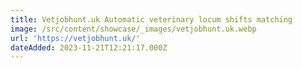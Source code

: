```yaml
---
title: Vetjobhunt.uk Automatic veterinary locum shifts matching
image: /src/content/showcase/_images/vetjobhunt.uk.webp
url: 'https://vetjobhunt.uk/'
dateAdded: 2023-11-21T12:21:17.000Z
---
```



